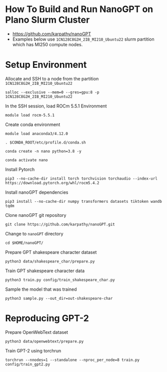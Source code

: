 # How To Build and Run NanoGPT on Plano Slurm Cluster
- https://github.com/karpathy/nanoGPT
- Examples below use `1CN128C8G2H_2IB_MI210_Ubuntu22` slurm partition which has MI250 compute nodes. 
# Setup Environment 
Allocate and SSH to a node from the partition `1CN128C8G2H_2IB_MI210_Ubuntu22`
```
salloc --exclusive --mem=0 --gres=gpu:8 -p 1CN128C8G2H_2IB_MI210_Ubuntu22
```
In the SSH session, load ROCm 5.5.1 Environment
```
module load rocm-5.5.1
```
Create conda environment 
```
module load anaconda3/4.12.0
```
```
. $CONDA_ROOT/etc/profile.d/conda.sh
```
```
conda create -n nano python=3.8 -y 
```
```
conda activate nano 
```
Install Pytorch 
```
pip3 --no-cache-dir install torch torchvision torchaudio --index-url https://download.pytorch.org/whl/rocm5.4.2
```
Install nanoGPT dependencies
```
pip3 install --no-cache-dir numpy transformers datasets tiktoken wandb tqdm
```
Clone nanoGPT git repository 
```
git clone https://github.com/karpathy/nanoGPT.git
```
Change to `nanoGPT` directory 
```
cd $HOME/nanoGPT/
```
Prepare GPT shakespeare character dataset 
```
python3 data/shakespeare_char/prepare.py
```
Train GPT shakespeare character data 
```
python3 train.py config/train_shakespeare_char.py
```
Sample the model that was trained 
```
python3 sample.py --out_dir=out-shakespeare-char
```
# Reproducing GPT-2 
Prepare OpenWebText dataset 
```
python3 data/openwebtext/prepare.py
```
Train GPT-2 using torchrun  
```
torchrun --nnodes=1 --standalone --nproc_per_node=8 train.py config/train_gpt2.py
```

